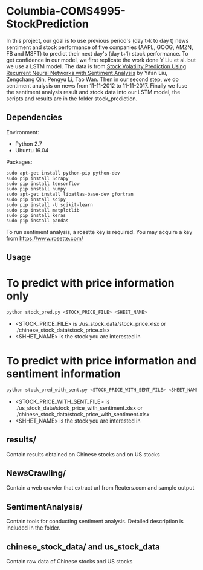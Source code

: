 # Columbia-COMS4995-StockPrediction
In this project, our goal is to use previous period's (day t-k to day t) news sentiment and stock performance of five companies (AAPL, GOOG, AMZN, FB and MSFT) to predict their next day's (day t+1) stock performance. To get confidence in our model, we first replicate the work done Y Liu et al. but we use a LSTM model. The data is from [Stock Volatility Prediction Using Recurrent Neural Networks with Sentiment Analysis](https://arxiv.org/abs/1705.02447) by Yifan Liu, Zengchang Qin, Pengyu Li, Tao Wan. Then in our second step, we do sentiment analysis on news from 11-11-2012 to 11-11-2017. Finally we fuse the sentiment analysis result and stock data into our LSTM model, the scripts and results are in the folder stock_prediction.

## Dependencies
Environment:
- Python 2.7
- Ubuntu 16.04

Packages:
```
sudo apt-get install python-pip python-dev
sudo pip install Scrapy
sudo pip install tensorflow
sudo pip install numpy
sudo apt-get install libatlas-base-dev gfortran
sudo pip install scipy
sudo pip install -U scikit-learn
sudo pip install matplotlib
sudo pip install keras
sudo pip install pandas
```
To run sentiment analysis, a rosette key is required. You may acquire a key from https://www.rosette.com/

## Usage
# To predict with price information only
```python
python stock_pred.py <STOCK_PRICE_FILE> <SHEET_NAME>
```
* <STOCK_PRICE_FILE> is ./us_stock_data/stock_price.xlsx or ./chinese_stock_data/stock_price.xlsx
* <SHHET_NAME> is the stock you are interested in

# To predict with price information and sentiment information
``` python
python stock_pred_with_sent.py <STOCK_PRICE_WITH_SENT_FILE> <SHEET_NAME>
```
* <STOCK_PRICE_WITH_SENT_FILE> is ./us_stock_data/stock_price_with_sentiment.xlsx or ./chinese_stock_data/stock_price_with_sentiment.xlsx
* <SHHET_NAME> is the stock you are interested in

## results/
Contain results obtained on Chinese stocks and on US stocks

## NewsCrawling/
Contain a web crawler that extract url from Reuters.com and sample output

## SentimentAnalysis/
Contain tools for conducting sentiment analysis. Detailed description is included in the folder.

## chinese_stock_data/ and us_stock_data
Contain raw data of Chinese stocks and US stocks
